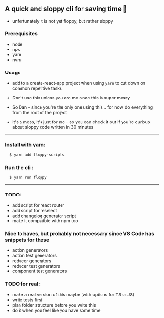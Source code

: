 ## A quick and sloppy cli for saving time :dog:

- unfortunately it is not yet floppy, but rather sloppy

### Prerequisites

- node
- npx
- yarn
- nvm

### Usage

- add to a create-react-app project when using `yarn` to cut down on common repetitive tasks

- Don't use this unless you are me since this is super messy
- So Dan - since you're the only one using this... for now, do everything from the root of the project
- it's a mess, it's just for me - so you can check it out if you're curious about sloppy code written in 30 minutes

---

### Install with yarn:

```sh
  $ yarn add floppy-scripts
```

### Run the cli :

```sh
  $ yarn run floppy
```

---

### TODO:

- add script for react router
- add script for reselect
- add changelog generator script
- make it compatible with npm too

### Nice to haves, but probably not necessary since VS Code has snippets for these

- action generators
- action test generators
- reducer generators
- reducer test generators
- component test generators

### TODO for real:

- make a real version of this maybe (with options for TS or JS)
- write tests first
- plan folder structure before you write this
- do it when you feel like you have some time
